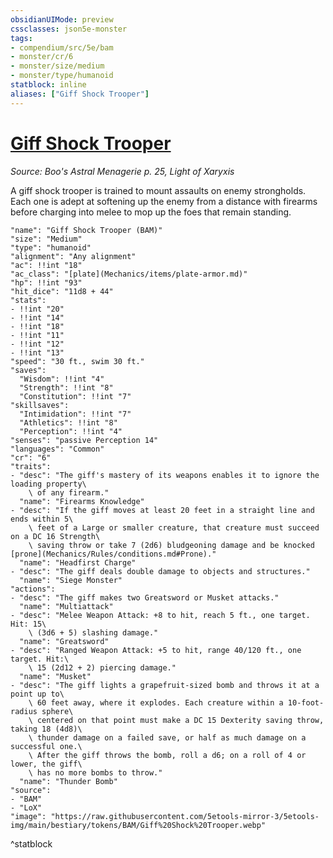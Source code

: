 ```yaml
---
obsidianUIMode: preview
cssclasses: json5e-monster
tags:
- compendium/src/5e/bam
- monster/cr/6
- monster/size/medium
- monster/type/humanoid
statblock: inline
aliases: ["Giff Shock Trooper"]
---
```

# [Giff Shock Trooper](Mechanics\bestiary\humanoid/giff-shock-trooper-bam.md)
*Source: Boo's Astral Menagerie p. 25, Light of Xaryxis*  

A giff shock trooper is trained to mount assaults on enemy strongholds. Each one is adept at softening up the enemy from a distance with firearms before charging into melee to mop up the foes that remain standing.

```statblock
"name": "Giff Shock Trooper (BAM)"
"size": "Medium"
"type": "humanoid"
"alignment": "Any alignment"
"ac": !!int "18"
"ac_class": "[plate](Mechanics/items/plate-armor.md)"
"hp": !!int "93"
"hit_dice": "11d8 + 44"
"stats":
- !!int "20"
- !!int "14"
- !!int "18"
- !!int "11"
- !!int "12"
- !!int "13"
"speed": "30 ft., swim 30 ft."
"saves":
  "Wisdom": !!int "4"
  "Strength": !!int "8"
  "Constitution": !!int "7"
"skillsaves":
  "Intimidation": !!int "7"
  "Athletics": !!int "8"
  "Perception": !!int "4"
"senses": "passive Perception 14"
"languages": "Common"
"cr": "6"
"traits":
- "desc": "The giff's mastery of its weapons enables it to ignore the loading property\
    \ of any firearm."
  "name": "Firearms Knowledge"
- "desc": "If the giff moves at least 20 feet in a straight line and ends within 5\
    \ feet of a Large or smaller creature, that creature must succeed on a DC 16 Strength\
    \ saving throw or take 7 (2d6) bludgeoning damage and be knocked [prone](Mechanics/Rules/conditions.md#Prone)."
  "name": "Headfirst Charge"
- "desc": "The giff deals double damage to objects and structures."
  "name": "Siege Monster"
"actions":
- "desc": "The giff makes two Greatsword or Musket attacks."
  "name": "Multiattack"
- "desc": "Melee Weapon Attack: +8 to hit, reach 5 ft., one target. Hit: 15\
    \ (3d6 + 5) slashing damage."
  "name": "Greatsword"
- "desc": "Ranged Weapon Attack: +5 to hit, range 40/120 ft., one target. Hit:\
    \ 15 (2d12 + 2) piercing damage."
  "name": "Musket"
- "desc": "The giff lights a grapefruit-sized bomb and throws it at a point up to\
    \ 60 feet away, where it explodes. Each creature within a 10-foot-radius sphere\
    \ centered on that point must make a DC 15 Dexterity saving throw, taking 18 (4d8)\
    \ thunder damage on a failed save, or half as much damage on a successful one.\
    \ After the giff throws the bomb, roll a d6; on a roll of 4 or lower, the giff\
    \ has no more bombs to throw."
  "name": "Thunder Bomb"
"source":
- "BAM"
- "LoX"
"image": "https://raw.githubusercontent.com/5etools-mirror-3/5etools-img/main/bestiary/tokens/BAM/Giff%20Shock%20Trooper.webp"
```
^statblock